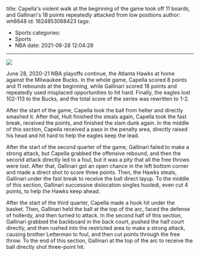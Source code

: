 title: Capella's violent walk at the beginning of the game took off 11 boards, and Gallinari's 18 points repeatedly attacked from low positions
author: wh6648
id: 1624853068423
tags: 
- Sports
categories: 
- Sports
- NBA
date: 2021-06-28 12:04:28
---
![](https://p0.itc.cn/q_70/images01/20210628/ab3b2b14e8f94515bd10e2ddd51fd624.jpeg)


June 28, 2020-21 NBA playoffs continue, the Atlanta Hawks at home against the Milwaukee Bucks. In the whole game, Capella scored 8 points and 11 rebounds at the beginning, while Gallinari scored 18 points and repeatedly used misplaced opportunities to hit hard. Finally, the eagles lost 102-113 to the Bucks, and the total score of the series was rewritten to 1-2.

After the start of the game, Capella took the ball from helter and directly smashed it. After that, Hult finished the steals again, Capella took the fast break, received the points, and finished the slam dunk again. In the middle of this section, Capella received a pass in the penalty area, directly raised his head and hit hard to help the eagles keep the lead.

After the start of the second quarter of the game, Gallinari failed to make a strong attack, but Capella grabbed the offensive rebound, and then the second attack directly led to a foul, but it was a pity that all the free throws were lost. After that, Gallinari got an open chance in the left bottom corner and made a direct shot to score three points. Then, the Hawks steals, Gallinari under the fast break to receive the ball direct layup. To the middle of this section, Gallinari successive dislocation singles huoledi, even cut 4 points, to help the Hawks keep ahead.

After the start of the third quarter, Capella made a hook hit under the basket. Then, Gallinari held the ball at the top of the arc, faced the defense of hollerdy, and then turned to attack. In the second half of this section, Gallinari grabbed the backboard in the back court, pushed the half court directly, and then rushed into the restricted area to make a strong attack, causing brother Letterman to foul, and then cut points through the free throw. To the end of this section, Gallinari at the top of the arc to receive the ball directly shot three-point hit.


